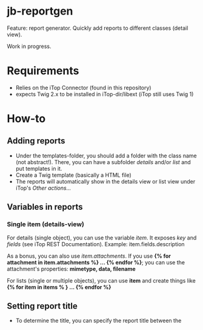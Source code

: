 # jb-reportgen

Feature: report generator. Quickly add reports to different classes (detail view).

Work in progress. 

# Requirements
* Relies on the iTop Connector (found in this repository)
* expects Twig 2.x to be installed in iTop-dir/libext (iTop still uses Twig 1)

# How-to

## Adding reports 
* Under the templates-folder, you should add a folder with the class name (not abstract!). There, you can have a subfolder *details* and/or *list* and put templates in it. 
* Create a Twig template (basically a HTML file) 
* The reports will automatically show in the details view or list view under iTop's *Other actions...*

## Variables in reports

### Single item (details-view)

For details (single object), you can use the variable *item*. It exposes *key* and *fields* (see iTop REST Documentation). Example: item.fields.description 
 
As a bonus, you can also use *item.attachments*. If you use **{% for attachment in item.attachments %} ... {% endfor %}**; you can use the attachment's properties: **mimetype, data, filename**

For lists (single or multiple objects), you can use **item** and create things like **{% for item in items % } ... {% endfor %}**

## Setting report title
* To determine the title, you can specify the report title between the <title> tags. This is what will be shown in iTop.

## Using iTop language strings
* If you want to use iTop Language strings, you can! There's a Twig Filter named dict_s in templates (where in iTop code you would use Dict::S('languagestring'), but it's the same as in iTop Portal templates, for example: {{ 'UI:Menu:ReportGenerator:ShowReport'|dict_s }}  )


